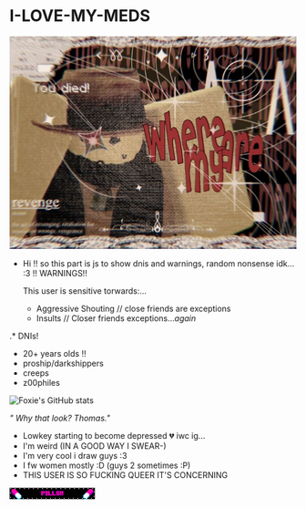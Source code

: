 # I-LOVE-MY-MEDS

![Image Alt](https://github.com/fqxxie/I-LOVE-MY-MEDS/blob/main/Thomas%20%5E_%5E%20!!.jpeg?raw=true)

- Hi !! so this part is js to show dnis and warnings, random nonsense idk... :3
  !! WARNINGS!!
  
  This user is sensitive torwards:...
  - Aggressive Shouting // close friends are exceptions
  - Insults // Closer friends exceptions...*again*

.* DNIs!
- 20+ years olds !!
- proship/darkshippers
- creeps
- z00philes

![Foxie's GitHub stats](https://github-readme-stats.vercel.app/api?username=fqxxie&show_icons=true&theme=great-gatsby)

*" Why that look? Thomas."*

- Lowkey starting to become depressed 💔 iwc ig...
- I'm weird (IN A GOOD WAY I SWEAR-)
- I'm very cool i draw guys :3
- I fw women mostly :D (guys 2 sometimes :P)
- THIS USER IS SO FUCKING QUEER IT'S CONCERNING

![Image Alt](https://raw.githubusercontent.com/fqxxie/I-LOVE-MY-MEDS/ee1d1a3e9cab51b80cd2954b4c257a78e25af386/blinkiesCafe-fr.gif)
